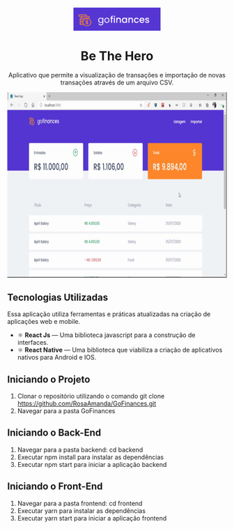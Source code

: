 <h1 align="center">
<br>
  <img src="GoFinances_Logo.png" alt="GoFinances_Logo" width="200">
<br>
<br>
Be The Hero
</h1>

<p align="center">Aplicativo que permite a visualização de transações e importação de novas transações através de um arquivo CSV. </p>

<div>
  <img src="GoFinances.gif" alt="demonstração" height="425">
</div>

## Tecnologias Utilizadas
[//]: # (Add the features of your project here:)
Essa aplicação utiliza ferramentas e práticas atualizadas na criação de aplicações web e mobile.

- ⚛️ **React Js** — Uma biblioteca javascript para a construção de interfaces.
- ⚛️ **React Native** — Uma biblioteca que viabiliza a criação de aplicativos nativos para Android e IOS.

## Iniciando o Projeto
1. Clonar o repositório utilizando o comando git clone https://github.com/RosaAmanda/GoFinances.git
2. Navegar para a pasta GoFinances

## Iniciando o Back-End
1. Navegar para a pasta backend: cd backend
2. Executar npm install para instalar as dependências
3. Executar npm start para iniciar a aplicação backend

## Iniciando o Front-End
1. Navegar para a pasta frontend: cd frontend
2. Executar yarn para instalar as dependências
3. Executar yarn start para iniciar a aplicação frontend
